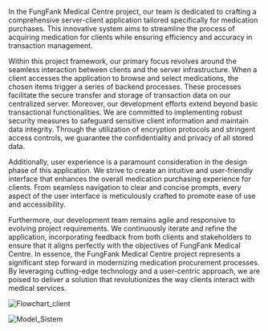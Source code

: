 In the FungFank Medical Centre project, our team is dedicated to crafting a comprehensive server-client application tailored specifically for medication purchases. This innovative system aims to streamline the process of acquiring medication for clients while ensuring efficiency and accuracy in transaction management.

Within this project framework, our primary focus revolves around the seamless interaction between clients and the server infrastructure. When a client accesses the application to browse and select medications, the chosen items trigger a series of backend processes. These processes facilitate the secure transfer and storage of transaction data on our centralized server. Moreover, our development efforts extend beyond basic transactional functionalities. We are committed to implementing robust security measures to safeguard sensitive client information and maintain data integrity. Through the utilization of encryption protocols and stringent access controls, we guarantee the confidentiality and privacy of all stored data.

Additionally, user experience is a paramount consideration in the design phase of this application. We strive to create an intuitive and user-friendly interface that enhances the overall medication purchasing experience for clients. From seamless navigation to clear and concise prompts, every aspect of the user interface is meticulously crafted to promote ease of use and accessibility.

Furthermore, our development team remains agile and responsive to evolving project requirements. We continuously iterate and refine the application, incorporating feedback from both clients and stakeholders to ensure that it aligns perfectly with the objectives of FungFank Medical Centre. In essence, the FungFank Medical Centre project represents a significant step forward in modernizing medication procurement processes. By leveraging cutting-edge technology and a user-centric approach, we are poised to deliver a solution that revolutionizes the way clients interact with medical services.


![Flowchart_client](https://github.com/raihanatsal23/FungFank/assets/101855324/62d24319-b888-49e5-9ad6-28377f95a99c)


![Model_Sistem](https://github.com/raihanatsal23/FungFank/assets/101855324/e6ece6ea-b0d9-4363-9e81-431c98ffaae8)
